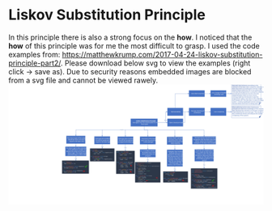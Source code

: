 # Liskov Substitution Principle
In this principle there is also a strong focus on the **how**. I noticed that the **how** of this principle was for me the most difficult to grasp. I used the code examples from: https://matthewkrump.com/2017-04-24-liskov-substitution-principle-part2/. Please download below svg to view the examples (right click -> save as). Due to security reasons embedded images are blocked from a svg file and cannot be viewed rawely. 
![Liskov Substitution Principle](https://github.com/NiekBeijloos/SOLID/blob/master/Liskov%20Substitution%20Principle/Liskov%20Substitution%20Principle.svg?raw=true)
